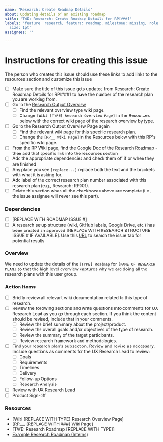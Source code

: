 ```yaml
---
name: 'Research: Create Roadmap Details'
about: Updating details of an existing roadmap
title: 'TWE: Research: Create Roadmap Details for RP[###]'
labels: 'feature: research, feature: roadmap, milestone: missing, role: UI/UX research,
  size: 1pt'
assignees: ''

---
```


# Instructions for creating this issue
The person who creates this issue should use these links to add links to the resources section and customize this issue
- [ ] Make sure the title of this issue gets updated from Research: Create Roadmap Details for RP[###] to have the number of the research plan you are working from.
- [ ] Go to the [Research Output Overview](https://github.com/hackforla/internship/wiki/Research-Output-Overview)
  - [ ] Find the relevant overview type wiki page. 
  - [ ] Change `[Wiki [TYPE] Research Overview Page]` in the Resources below with the correct wiki page of the research overview by type.
- [ ] Go to the Research Output Overview Page again
   - [ ] Find the relevant wiki page for this specific research plan. 
   - [ ] Change the `[RP__ Wiki Page]` in the Resources below with this RP's specific wiki page.
- [ ] From the RP Wiki page, find the Google Doc of the Research Roadmap - then add that specific link into the resources section
- [ ] Add the appropriate dependencies and check them off if or when they are finished
- [ ] Any place you see `[replace...]` replace both the text and the brackets with what it is asking for.
- [ ] Add label of the correct research plan number associated with this research plan (e.g., Research: RP001).
- [ ] Delete this section when all the checkboxes above are complete (i.e., the issue assignee will never see this part).

### Dependencies
- [ ] [REPLACE WITH ROADMAP ISSUE #]
- [ ] A research setup structure (wiki, GitHub labels, Google Drive, etc.) has been created an approved [REPLACE WITH RESEARCH STRUCTURE ISSUE # IF AVAILABLE].  Use this [URL](https://github.com/hackforla/internship/issues?q=is%3Aissue+TWE%3A+Research+Structure+for+RP) to search the issue tab for potential results

### Overview
We need to update the details of the `[TYPE] Roadmap` for `[NAME OF RESEARCH PLAN]` so that the high level overview captures why we are doing all the research plans with this user group.

### Action Items
- [ ] Briefly review all relevant wiki documentation related to this type of research.
- [ ] Review the following sections and write questions into comments for UX Research Lead as you go through each section. If you think the content should be revised, include that in your comments.
     - [ ] Review the brief summary about the project/product.
     - [ ] Review the overall goals and/or objectives of the type of research.
     - [ ] Review the summary of the target participants.
     - [ ] Review research framework and methodologies.
- [ ] Find your research plan's subsection. Review and revise as necessary. Include questions as comments for the UX Research Lead to review:
     - [ ] Goals
     - [ ] Requirements
     - [ ] Timelines
     - [ ] Delivery
     - [ ] Follow-up Options
     - [ ] Research Analysis 
- [ ] Review with UX Research Lead
- [ ] Product Sign-off

### Resources
- [Wiki [REPLACE WITH TYPE] Research Overview Page]
- [RP___ [REPLACE WITH ###] Wiki Page]
- [TWE: Research Roadmap [REPLACE WITH TYPE]]
- [Example Research Roadmap (Interns)](https://docs.google.com/document/d/1BKFiKRcqDovcaKsEqtWMPU8vUs_Mq3gjNYLU6A5E7dQ/edit?usp=sharing)
